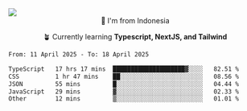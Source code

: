 
<img align = "center" src="https://readme-typing-svg.herokuapp.com?font=Fira+Code&size=25&pause=1000&color=00F713&center=true&vCenter=true&random=false&width=850&height=70&lines=Hi+There+%F0%9F%91%8B%2C+Im+Julian+Caesar;"/>
<br>

<div align = "center">
  📌 I'm from Indonesia
  
  🪴 Currently learning **Typescript, NextJS, and Tailwind**
</div>

<!--START_SECTION:waka-->

```txt
From: 11 April 2025 - To: 18 April 2025

TypeScript   17 hrs 17 mins  ████████████████████▓░░░░   82.51 %
CSS          1 hr 47 mins    ██░░░░░░░░░░░░░░░░░░░░░░░   08.56 %
JSON         55 mins         █░░░░░░░░░░░░░░░░░░░░░░░░   04.44 %
JavaScript   29 mins         ▓░░░░░░░░░░░░░░░░░░░░░░░░   02.33 %
Other        12 mins         ▒░░░░░░░░░░░░░░░░░░░░░░░░   01.01 %
```

<!--END_SECTION:waka-->
